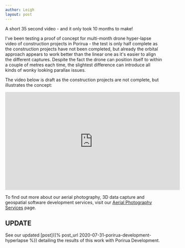 ```yaml
---
author: Leigh
layout: post
---
```


A short 35 second video - and it only took 10 months to make!

I've been testing a proof of concept for multi-month drone hyper-lapse video of construction projects in Porirua - the test is only half complete as the construction projects have not been completed, but already the orbital approach appears to work better than the linear one as it's easier to align the different captures. Despite the fact the drone can position itself to within a couple of metres each time, the slightest difference can introduce all kinds of wonky looking parallax issues.

The video below is draft as the construction projects are not complete, but illustrates the concept:

<iframe width="560" height="315" src="https://www.youtube.com/embed/jRmD-J_e1kE" frameborder="0" allowfullscreen allow="autoplay; encrypted-media"></iframe>


To find out more about our aerial photography, 3D data capture and geospatial software development services, visit our <a href="{{ site.baseurl }}/aerial-photography">Aerial Photography Services</a> page.

## UPDATE
See our updated [post]({% post_url 2020-07-31-porirua-development-hyperlapse %}) detailing the results of this work with Porirua Development.
